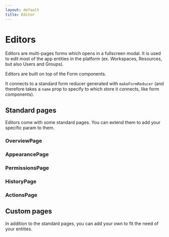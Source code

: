 ```yaml
---
layout: default
title: Editor
---
```


# Editors

Editors are multi-pages forms which opens in a fullscreen modal.
It is used to edit most of the app entities in the platform (ex. Workspaces, Resources, but also Users and Groups).

Editors are built on top of the Form components.

It connects to a standard form reducer generated with `makeFormReducer` (and therefore takes a `name` prop to specify to which store it connects, like form components).

## Standard pages

Editors come with some standard pages.
You can extend them to add your specific param to them.

### OverviewPage

### AppearancePage

### PermissionsPage

### HistoryPage

### ActionsPage

## Custom pages

In addition to the standard pages, you can add your own to fit the need of your entities.
